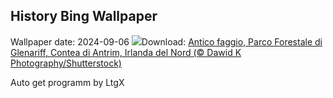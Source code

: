 ## History Bing Wallpaper
Wallpaper date: 2024-09-06
![](https://www.bing.com/th?id=OHR.GlenariffPark_IT-IT4424875545_UHD.jpg&w=1000)Download: [Antico faggio, Parco Forestale di Glenariff, Contea di Antrim, Irlanda del Nord (© Dawid K Photography/Shutterstock)](https://www.bing.com/th?id=OHR.GlenariffPark_IT-IT4424875545_UHD.jpg)

Auto get programm by LtgX
